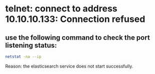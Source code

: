 # telnet: connect to address 10.10.10.133: Connection refused

## use the following command to check the port listening status:
```sh
netstat -na --ip
```

Reason: the elasticsearch service does not start successfully.
